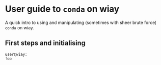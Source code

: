 # User guide to `conda` on wiay

A quick intro to using and manipulating (sometimes with sheer brute force) `conda` on wiay.

## First steps and initialising




```console
user@wiay:
foo
```
